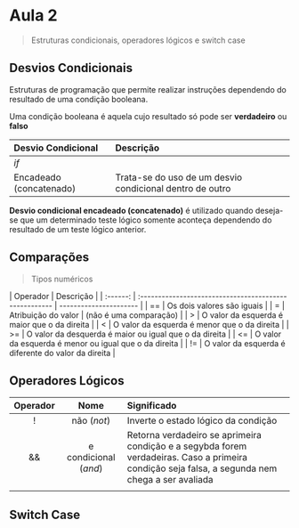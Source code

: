# Aula 2

> Estruturas condicionais, operadores lógicos e switch case

## Desvios Condicionais

Estruturas de programação que permite realizar instruções dependendo do resultado de uma condição booleana.

Uma condição booleana é aquela cujo resultado só pode ser **verdadeiro** ou **falso**

| Desvio Condicional      | Descrição                                                |
| :---------------------- | :------------------------------------------------------- |
| _if_                    |                                                          |
| Encadeado (concatenado) | Trata-se do uso de um desvio condicional dentro de outro |

**Desvio condicional encadeado (concatenado)** é utilizado quando deseja-se que um determinado teste lógico somente aconteça dependendo do resultado de um teste lógico anterior.

## Comparações

> Tipos numéricos

| Operador | Descrição                                              |
| :------: | :----------------------------------------------------- | ---------------------- |
|    ==    | Os dois valores são iguais                             |
|    =     | Atribuição do valor                                    | (não é uma comparação) |
|    >     | O valor da esquerda é maior que o da direita           |
|    <     | O valor da esquerda é menor que o da direita           |
|    >=    | O valor da desquerda é maior ou igual que o da direita |
|    <=    | O valor da esquerda é menor ou igual que o da direita  |
|    !=    | O valor da esquerda é diferente do valor da direita    |

## Operadores Lógicos

|Operador|Nome|Significado|
|:---:|:---:|:---| 
|!|não (*not*)|Inverte o estado lógico da condição|
|&&|e condicional (*and*)|Retorna verdadeiro se aprimeira condição e a segybda forem verdadeiras. Caso a primeira condição seja falsa, a segunda nem chega a ser avaliada|
||||ou condicional (*or*)|Retorna verdadeiro se pelo menos uma das condições forem verdadeiras. Caso a primeira condição seja fala, a segunda nem chega a ser avaliada|

## Switch Case

